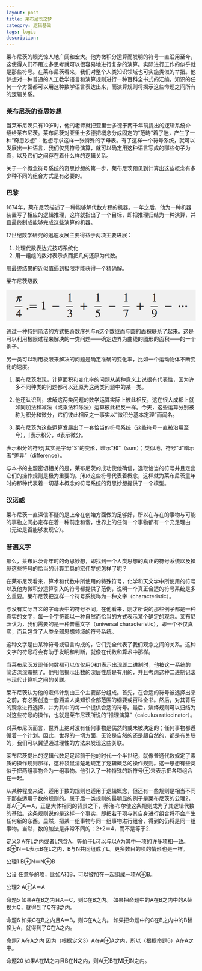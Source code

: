 ```yaml
---
layout: post
title: 莱布尼茨之梦
category: 逻辑基础
tags: logic
description: 
---
```


莱布尼茨的眼光惊人地广阔和宏大。他为微积分运算而发明的符号一直沿用至今，这使得人们不用过多思考就可以很容易地进行复杂的演算。实际进行工作的似乎就是那些符号。在莱布尼茨看来，我们对整个人类知识领域也可实施类似的举措。他梦想对一种普通的人工教学语言和演算规则进行一种百科全书式的汇编，知识的任何一个方面都可以用这种数学语言表达出来，而演算规则将揭示这些命题之间所有的逻辑关系。

### 莱布尼茨的奇思妙想

当莱布尼茨只有10岁时，他的老师就把亚里士多德于两千年前提出的逻辑系统介绍给莱布尼茨。莱布尼茨对亚里士多德把概念分成固定的“范畴”着了迷，产生了一种“奇思妙想”：他想寻求这样一张特殊的字母表。有了这样一个符号系统，就可以发展出一种语言，我们仅凭符号演算，就可以确定用这种语言写成的哪些句子为真，以及它们之间存在着什么样的逻辑关系。

关于一个概念符号系统的奇思妙想的第一步，莱布尼茨预见到计算出这些概念有多少种不同的组合方式是有必要的。

### 巴黎

1674年，莱布尼茨描述了一种能够解代数方程的机器。一年之后，他为一种机器装置写了相应的逻辑推理，这样就指出了一个目标，即把推理归结为一种演算，并且最终制成能够完成这些演算的机器。

17世纪数学研究的迅速发展主要得益于两项主要进展：

1. 处理代数表达式技巧系统化
2. 用一组组的数对表示点而把几何还原为代数。

用最终结果的近似值逼到极限才能获得一个精确解。

莱布尼茨级数

![](https://github.com/arcticlion/reading-lists/blob/master/Engines%20of%20Logic/Chapter%2001%20莱布尼茨之梦/Screenshot%202014-11-01%2020.57.50.png)

通过一种特别简洁的方式把奇数序列与π这个数继而与圆的面积联系了起来。这是可以利用极限过程来解决的一类问题——确定边界为曲线的图形的面积——的一个例子。

另一类可以利用极限来解决的问题是确定准确的变化率，比如一个运动物体不断变化的速度。

1. 莱布尼茨发现，计算面积和变化率的问题从某种意义上说很有代表性，因为许多不同种类的问题都可以还原为这两类问题中的某一类。

2. 他还认识到，求解这两类问题的数学运算实际上彼此相反，这在很大成都上就如同加法和减法（或乘法和除法）运算彼此相反一样。今天，这些运算分别被称为积分和微分，它们彼此相反之一事实以“微积分基本定理”而闻名。

3. 莱布尼茨为这些运算发展出了一套恰当的符号系统（这些符号一直被沿用至今），∫表示积分，d表示微分。

表示积分的符号∫其实是字母“S”的变形，暗示“和”（sum）；类似地，符号“d”暗示者“差异”（difference）。

与本书的主题密切相关的是，莱布尼茨的成功使他确信，选取恰当的符号并且定出它们的操作规则是极为重要的。∫和d这些符号代表着概念，这样就为莱布尼茨童年时的那种代表着一切基本概念的符号系统的奇思妙想提供了一个模型。

### 汉诺威

莱布尼茨一直深信不疑的是上帝在创始方面做的足够好，所以在存在的事物与可能的事物之间必定存在着一种前定和谐，世界上的任何一个事物都有一个充足理由（无论是否能够发现它）。

### 普遍文字

那么，莱布尼茨青年时的奇思妙想，即找到一个人类思想的真正的符号系统以及操纵这些符号的恰当的计算工具的宏伟梦想怎样了呢？

在莱布尼茨看来，算术和代数中所使用的特殊符号，化学和天文学中所使用的符号以及他为微积分运算引入的符号都提供了范例，说明一个真正合适的符号系统是多么重要。莱布尼茨把这样一个符号系统称为一种文字（characteristic）。

与没有实际含义的字母表中的符号不同，在他看来，刚才所说的那些例子都是一种真实的文字，每一个字符都以一种自然而恰当的方式表示某个确定的观念。莱布尼茨认为，我们需要的是一种普遍文字（universal characteristic），即一个不仅真实，而且包含了人类全部思想领域的符号系统。

这种文字是由某种符号或语言构成的，它们完全代表了我们观念之间的关系。这种文字的符号将会有助于发明和判断，就像在代数和算术中那样。

当莱布尼茨发现任何数都可以仅仅用0和1表示出现即二进制时，他被这一系统的简洁深深震撼了。他相信揭示出数的深层性质是有用的，并且考虑这种二进制记法与现代计算机之间的关联。

莱布尼茨认为他的宏伟计划由三个主要部分组成。首先，在合适的符号被选择出来之前，有必要创造一套涵盖人类知识全部范围的纲要或百科全书。然后，对其背后的观念进行选择，并为其中的每一个提供合适的符号。最后，演绎规则可以归结为对这些符号的操作，也就是莱布尼茨所说的“推理演算”（calculus ratiocinator）。

对莱布尼茨而言，世界上绝对没有任何事物是偶然的或未被决定的；任何事物都遵循着一个计划。因此，世界的一切方面，无论是自然的还是超自然的，都是有关联的，我们可以冀望通过理性的方法来发现这些关联。

莱布尼茨提出的逻辑代数足足超前于他的时代一个半世纪，就像普通代数规定了素质的操作规则那样，这种袋鼠清楚地规定了逻辑概念的操作规则。这一思想有些类似于把两组事物合为一组事物。他引入了一种特殊的新符号⊕来表示把各项组合在一起。

从某种程度来说，适用于数的规则也适用于逻辑概念，但还有一些规则是相当不同于那些适用于数的规则的。属于后一类规则的最明显的例子是莱布尼茨的公理2，即A⊕A＝A，正是大体相同的背景之下，乔治·布尔使这条规则成为了其逻辑代数的基础。这条规则说的是这样一个事实，即把若干项与其自身进行组合将不会产生任何新的东西。显然，把某一组事物与同一组事物进行组合，得到的仍将是同一组事物。当然，数的加法是非常不同的：2+2＝4，而不是等于2.

定义3 A在L之内或者L包含A，等价于L可以与以A为其中一项的许多项相一致。B⊕N＝L表示B在L之内，B与N共同组成了L。更多数目的项的情形也是一样。

公理1 B⊕N＝N⊕B

公设 任意多的项，比如A和B，可以被加在一起组成一项A⊕B。

公理2 A⊕A＝A

命题5 如果A在B之内且A＝C，则C在B之内。
如果把命题中的A在B之内中的A替换为C，就得到了C在B之内。

命题6 如果C在B之内且A＝B，则C在A之内。
如果把命题中的C在B之内中的B替换为A，就得到了C在A之内。

命题7 A在A之内
因为（根据定义3）A在A⊕A之内，所以（根据命题6）A在A之中。

命题20 如果A在M之内且B在N之内，则A⊕B在M⊕N之内。


